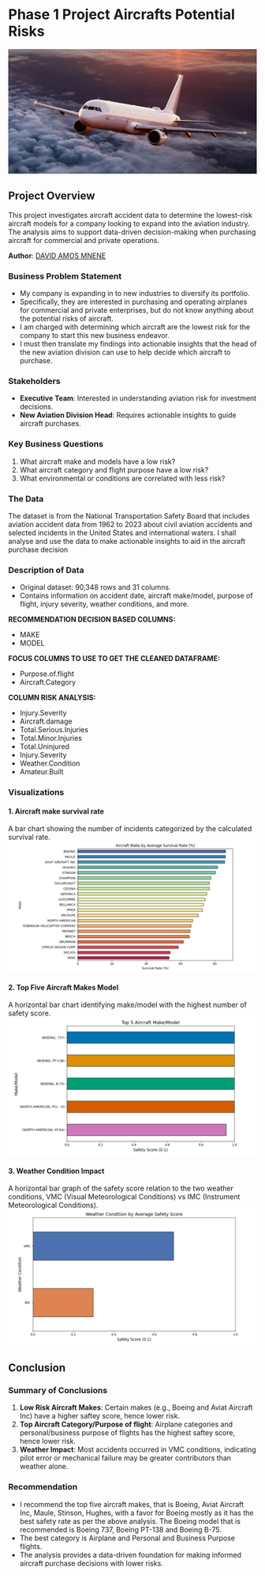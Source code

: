 # Phase 1 Project Aircrafts Potential Risks
![Aircrafts Risk Analysis](./images/arb-2025-aviation-risks-stage.webp)

## Project Overview

This project investigates aircraft accident data to determine the lowest-risk aircraft models for a company looking to expand into the aviation industry. The analysis aims to support data-driven decision-making when purchasing aircraft for commercial and private operations.

**Author**: [DAVID AMOS MNENE](mailto:david.mnene@student.moringaschool.com)

### Business Problem Statement

- My company is expanding in to new industries to diversify its portfolio. 
- Specifically, they are interested in purchasing and operating airplanes for commercial and private enterprises, but do not know anything about the potential risks of aircraft.
- I am charged with determining which aircraft are the lowest risk for the company to start this new business endeavor.
- I must then translate my findings into actionable insights that the head of the new aviation division can use to help decide which aircraft to purchase.

### Stakeholders
- **Executive Team**: Interested in understanding aviation risk for investment decisions.
- **New Aviation Division Head**: Requires actionable insights to guide aircraft purchases.

### Key Business Questions
1. What aircraft make and models have a low risk?
2. What aircraft category and flight purpose have a low risk?
3. What environmental or conditions are correlated with less risk?

### The Data

The dataset is from the National Transportation Safety Board that includes aviation accident data from 1962 to 2023 about civil aviation accidents and selected incidents in the United States and international waters.
I shall analyse and use the data to make actionable insights to aid in the aircraft purchase decision

### Description of Data
- Original dataset: 90,348 rows and 31 columns.
- Contains information on accident date, aircraft make/model, purpose of flight, injury severity, weather conditions, and more.

**RECOMMENDATION DECISION BASED COLUMNS:**
- MAKE
- MODEL

**FOCUS COLUMNS TO USE TO GET THE CLEANED DATAFRAME:**
- Purpose.of.flight
- Aircraft.Category

**COLUMN RISK ANALYSIS:**
- Injury.Severity
- Aircraft.damage
- Total.Serious.Injuries
- Total.Minor.Injuries
- Total.Uninjured
- Injury.Severity
- Weather.Condition
- Amateur.Built

### Visualizations

#### 1. Aircraft make survival rate
A bar chart showing the number of incidents categorized by the calculated survival rate.
![Aircraft makes survival rate](./images/make_survival_rate.png)
#### 2. Top Five Aircraft Makes Model
A horizontal bar chart identifying make/model with the highest number of safety score.
![Aircraft makes survival rate](./images/make_model_saftey_score.png)
#### 3. Weather Condition Impact
A horizontal bar graph of the safety score relation to the two weather conditions, VMC (Visual Meteorological Conditions) vs IMC (Instrument Meteorological Conditions).
![Aircraft makes survival rate](./images/weather_conditions.png)
## Conclusion

### Summary of Conclusions

1. **Low Risk Aircraft Makes**: Certain makes (e.g., Boeing and Aviat Aircraft Inc) have a higher saftey score, hence lower risk.
2. **Top Aircraft Category/Purpose of flight**: Airplane categories and personal/business  purpose of flights has the highest saftey score, hence lower risk.
3. **Weather Impact**: Most accidents occurred in VMC conditions, indicating pilot error or mechanical failure may be greater contributors than weather alone.

### Recommendation
- I recommend the top five aircraft makes, that is Boeing, Aviat Aircraft Inc, Maule, Stinson, Hughes, with a favor for Boeing mostly as it has the best safety rate as per the above analysis. The Boeing model that is recommended is Boeing 737, Boeing PT-138 and Boeing B-75.
- The best category is Airplane and Personal and Business Purpose flights.
- The analysis provides a data-driven foundation for making informed aircraft purchase decisions with lower risks.



